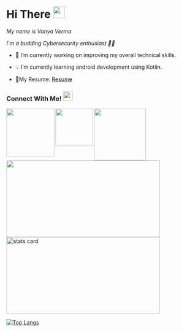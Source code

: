 # Hi There <img src="https://media.giphy.com/media/hvRJCLFzcasrR4ia7z/giphy.gif" width="30px"/>
*My name is Vanya Verma*

*I'm a budding Cybersecurity enthusiast 👩‍💻*

- 🔭 I’m currently working on improving my overall technical skills.
- 💡 I’m currently learning android development using Kotlin.

- 📃My Resume: [Resume](https://drive.google.com/file/d/1Y96hDgxZNn3I4flMo8H95mzG5wlcXBum/view?usp=sharing)



### Connect With Me! <img src="https://github.com/PulkitSinghDev/PulkitSinghDev/blob/main/Handshake.gif" height="25px" style="max-width:100%;">
<a href="https://www.linkedin.com/in/vanya-verma-196b511b8/">
  <img align="left" width="125px" src="https://img.shields.io/badge/LinkedIn-0077B5?style=for-the-badge&logo=linkedin&logoColor=white" />
</a>
<a href="mailto: vanya.verma31@gmail.com">
  <img align="left" width="98px" src="https://img.shields.io/badge/Gmail-D14836?style=for-the-badge&logo=gmail&logoColor=white" />
</a>
<a href="https://www.instagram.com/vanya._.verma/">
  <img align="left" width="135px" src="https://img.shields.io/badge/Instagram-E4405F?style=for-the-badge&logo=instagram&logoColor=white" />
</a>
<br/>
<br/>




<img height="200px" width="400" src="https://github-readme-stats.vercel.app/api?username=vanya31&count_private=true&theme=material-palenight&show_icons=true" />

<img alt= "stats card" height="200px" width="400" src="https://github-readme-streak-stats.herokuapp.com/?user=vanya31&theme=material-palenight">

[![Top Langs](https://github-readme-stats.vercel.app/api/top-langs/?username=vanya31&layout=compact&theme=material-palenight)](https://github.com/anuraghazra/github-readme-stats)


